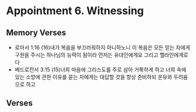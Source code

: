 #  Appointment 6. Witnessing

## Memory Verses
- 로마서 1:16 (16)내가 복음을 부끄러워하지 아니하노니 이 복음은 모든 믿는 자에게 구원을 주시는 하나님의 능력이 됨이라 먼저는 유대인에게요 그리고 헬라인에게로다
- 베드로전서 3:15 (15)너희 마음에 그리스도를 주로 삼아 거룩하게 하고 너희 속에 있는 소망에 관한 이유를 묻는 자에게는 대답할 것을 항상 준비하되 온유와 두려움으로 하고

## Verses
